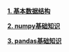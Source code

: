 [**1. 基本数据结构**](01.data_structure)

[**2. numpy基础知识**](02.basic_numpy) 

[**3. pandas基础知识**](03.basic_pandas) 
